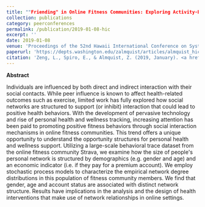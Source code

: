 ```yaml
---
title: ""Friending" in Online Fitness Communities: Exploring Activity-Based Online Network Structure"
collection: publications
category: peerconferences
permalink: /publication/2019-01-08-hic
excerpt: ''
date: 2019-01-08
venue: 'Proceedings of the 52nd Hawaii International Conference on Systems Science (HICSS)'
paperurl: 'https://depts.washington.edu/zalmquist/articles/almquist_hicss.pdf'
citation: 'Zeng, L., Spiro, E., & Almquist, Z. (2019, January). <a href="https://scholarspace.manoa.hawaii.edu/items/031c7f17-2717-446d-92ef-e14f95ae98b1">" Friending" in online fitness communities: Exploring activity-based online network structure.</a> <i>In Proceedings of the 52nd Hawaii International Conference on Systems Science (HICSS)</i>, pp.2822–2831.'
---
```


**Abstract**

Individuals are influenced by both direct and indirect interaction with their social contacts. While peer influence is known to affect health-related outcomes such as exercise, limited work has fully explored how social networks are structured to support (or inhibit) interaction that could lead to positive health behaviors. With the development of pervasive technology and rise of personal health and wellness tracking, increasing attention has been paid to promoting positive fitness behaviors through social interaction mechanisms in online fitness communities. This trend offers a unique opportunity to understand the opportunity structures for personal health and wellness support. Utilizing a large-scale behavioral trace dataset from the online fitness community Strava, we examine how the size of people's personal network is structured by demographics (e.g. gender and age) and an economic indicator (i.e. if they pay for a premium account). We employ stochastic process models to characterize the empirical network degree distributions in this population of fitness community members. We find that gender, age and account status are associated with distinct network structure. Results have implications in the analysis and the design of health interventions that make use of network relationships in online settings.

